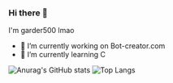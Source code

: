 ### Hi there 👋

I'm garder500 lmao

- 🔭 I’m currently working on Bot-creator.com
- 🌱 I’m currently learning C

<!--- ![Garder 500 stats](https://github-readme-stats.vercel.app/api?username=garder500&show_icons=true&theme=Gradient) -->
![Anurag's GitHub stats](https://github-readme-stats.vercel.app/api?username=garder500&show_icons=true&theme=material-palenight&include_all_commits=true&custom_title=My%20Github%20Stats)
![Top Langs](https://github-readme-stats.vercel.app/api/top-langs/?username=garder500&theme=material-palenight)

